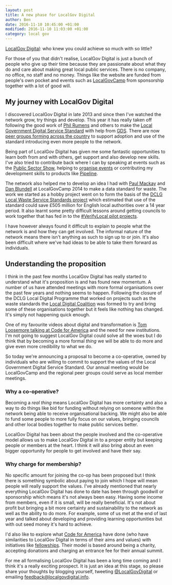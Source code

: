```yaml
---
layout: post
title: A new phase for LocalGov Digital
author: Ben
date: 2016-11-10 10:45:00 +01:00
modified: 2016-11-10 11:03:00 +01:00
category: local gov
---
```


[LocalGov Digital](http://localgovdigital.info): who knew you could achieve so much with so little?

For those of you that didn't realise, LocalGov Digital is just a bunch of people who give up their time because they are passionate about what they do and care about making great local public services. There is no company, no office, no staff and no money. Things like the website are funded from people's own pocket and events such as [LocalGovCamp](http://localgovdigital.info/localgovcamp) from sponsorship together with a lot of good will.

## My journey with LocalGov Digital

I discovered LocalGov Digital in late 2013 and since then I've watched the network grow, try things and develop. This year it has really taken off following the good work of [Phil Rumens](http://philrumens.blogspot.co.uk/) and others to make the [Local Government Digital Service Standard](https://localgovdigital.info/digital-service-standard) with help from [GDS](https://gds.blog.gov.uk/2016/03/01/guest-post-building-a-local-government-digital-standard/). There are now [peer groups forming across the country](http://www.eventbrite.co.uk/o/localgov-digital-10479776496) to support adoption and use of the standard introducing even more people to the network.

Being part of LocalGov Digital has given me some fantastic opportunities to learn both from and with others, get support and also develop new skills. I've also tried to contribute back where I can by speaking at events such as the [Public Sector Show](http://www.psshow.co.uk), helping to [organise events](http://localgovdigital.info/news/localgov-digital-makers-meet-up/) or contributing my development skills to products like [Pipeline](http://pipeline.localgovdigital.info/).

The network also helped me to develop an idea I had with [Paul Mackay](http://www.folklabs.com/about-us/paul-mackay/) and [Dan Blundell](https://www.danblundell.com/) at LocalGovCamp 2014 to make a data standard for waste. The work we started as a hobby project went on to form the basis of the [DCLG Local Waste Service Standards project](http://www.localdigitalcoalition.uk/product/local-waste-service-standards-project/) which estimated that use of the standard could save £505 million for English local authorities over a 14 year period. It also learnt some pretty difficult lessons around getting councils to work together that has fed in to the [#VerifyLocal pilot projects](https://identityassurance.blog.gov.uk/2016/10/03/verifylocal-pilots-are-open-for-business/).

I have however always found it difficult to explain to people what the network is and how they can get involved. The informal nature of the network means there isn't anything as such to sign up to or join. It's also been difficult where we've had ideas to be able to take them forward as individuals.

## Understanding the proposition

I think in the past few months LocalGov Digital has really started to understand what it's proposition is and has found new momentum. A number of us have attended meetings with more formal organisations over the past few years and nothing seems to happen. Following the closure of the DCLG Local Digital Programme that worked on projects such as the waste standards the [Local Digital Coalition](http://www.localdigitalcoalition.uk/) was formed to try and bring some of these organisations together but it feels like nothing has changed. It's simply not happening quick enough.

One of my favourite videos about digital and transformation is [Tom Loosemore talking at Code for America](https://www.youtube.com/watch?v=VjE_zj-7A7A&t=1806s&list=PLDGsBgVz2W87cAfk2y2SSods5kvlykpLi&index=1) and the need for new institutions. I'm not going to suggest LocalGov Digital could solve all the woes but I do think that by becoming a more formal _thing_ we will be able to do more and give even more credibility to what we do.

So today we're announcing a proposal to become a co-operative, owned by individuals who are willing to commit to support the values of the Local Government Digital Service Standard. Our annual meeting would be LocalGovCamp and the regional peer groups could serve as local member meetings.

### Why a co-operative?

Becoming a _real thing_ means LocalGov Digital has more certainty and also a way to do things like bid for funding without relying on someone within the network being able to receive organisational backing. We might also be able to fund some people to more fully focus on our values, bringing councils and other local bodies together to make public services better.

LocalGov Digital has been about the people involved and the co-operative model allows us to make LocalGov Digital in to a proper entity but keeping people or members at the heart. I think it will also bring about an even bigger opportunity for people to get involved and have their say.

### Why charge for membership?

No specific amount for joining the co-op has been proposed but I think there is something symbolic about paying to join which I hope will mean people will really support the values. I've already mentioned that nearly everything LocalGov Digital has done to date has been through goodwill or sponsorship which means it's not always been easy. Having some income from members, even if it is small, will be really beneficial. It's not about profit but bringing a bit more certainty and sustainability to the network as well as the ability to do more. For example, some of us met at the end of last year and talked about developing and providing learning opportunities but with out seed money it's hard to achieve.

I'd also like to explore what [Code for America](https://www.codeforamerica.org/about-us) have done (who have similarities to LocalGov Digital in terms of their aims and values) with initiatives like [fellowships](https://www.codeforamerica.org/do-something/work-with-us). Their model is based around being a charity, accepting donations and charging an entrance fee for their annual summit.


For me all formalising LocalGov Digital has been a long time coming and I think it's a really exciting prospect. It is just an idea at this stage, so please share your thoughts by blogging yourself, tweeting [@LocalGovDigital](https://twitter.com/LocalGovDigital) or emailing <feedback@localgovdigital.info>.
